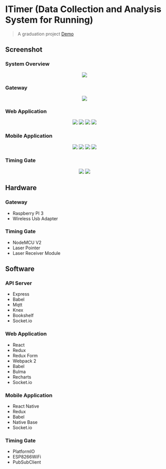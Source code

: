 # ITimer (Data Collection and Analysis System for Running)

> A graduation project [Demo](http://chutiphon-k.info:8080)

## Screenshot

### System Overview
<p align="center">
	<img src="https://github.com/chutiphon-k/ITimer/blob/master/screenshots/overview-1.png">
</p>

### Gateway
<p align="center">
	<img src="https://github.com/chutiphon-k/ITimer/blob/master/screenshots/gateway-1.png">
</p>

### Web Application
<p align="center">
	<img src="https://github.com/chutiphon-k/ITimer/blob/master/screenshots/web-1.png">
	<img src="https://github.com/chutiphon-k/ITimer/blob/master/screenshots/web-2.png">
	<img src="https://github.com/chutiphon-k/ITimer/blob/master/screenshots/web-3.png">
	<img src="https://github.com/chutiphon-k/ITimer/blob/master/screenshots/web-4.png">
</p>

### Mobile Application
<p align="center">
	<img src="https://github.com/chutiphon-k/ITimer/blob/master/screenshots/app-1.png">
	<img src="https://github.com/chutiphon-k/ITimer/blob/master/screenshots/app-2.png">
	<img src="https://github.com/chutiphon-k/ITimer/blob/master/screenshots/app-3.png">
	<img src="https://github.com/chutiphon-k/ITimer/blob/master/screenshots/app-4.png">
</p>

### Timing Gate
<p align="center">
	<img src="https://github.com/chutiphon-k/ITimer/blob/master/screenshots/timinggate-1.png">
	<img src="https://github.com/chutiphon-k/ITimer/blob/master/screenshots/timinggate-2.png">
</p>

## Hardware

### Gateway
- Raspberry PI 3
- Wireless Usb Adapter

### Timing Gate
- NodeMCU V2
- Laser Pointer
- Laser Receiver Module

## Software

### API Server
- Express
- Babel
- Mqtt
- Knex
- Bookshelf
- Socket.io

### Web Application
- React
- Redux
- Redux Form
- Webpack 2
- Babel
- Bulma
- Recharts
- Socket.io

### Mobile Application
- React Native
- Redux
- Babel
- Native Base
- Socket.io

### Timing Gate
- PlatformIO
- ESP8266WiFi
- PubSubClient